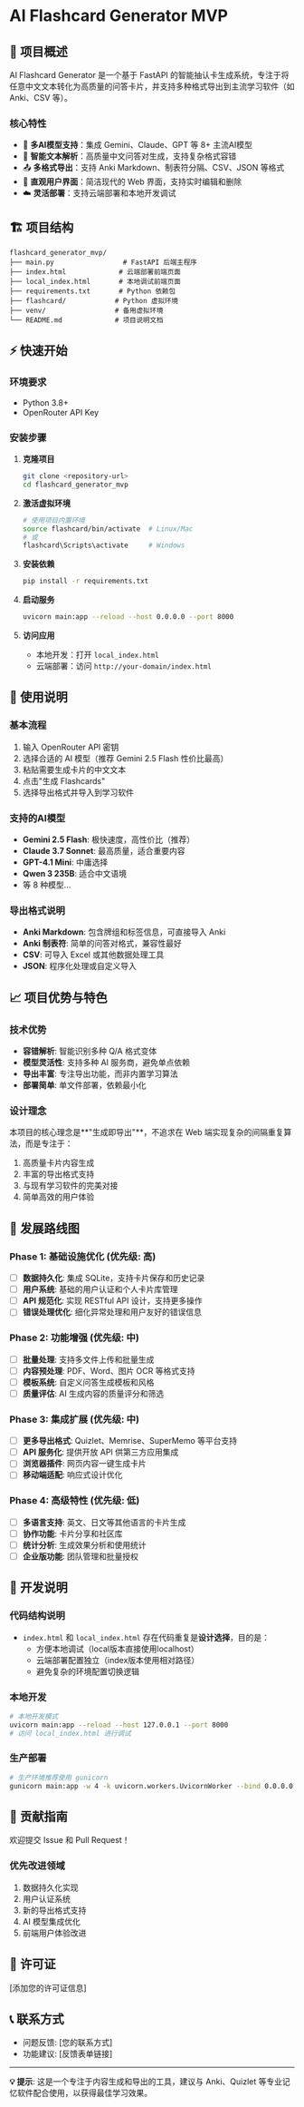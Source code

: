 # AI Flashcard Generator MVP

## 🎯 项目概述

AI Flashcard Generator 是一个基于 FastAPI 的智能抽认卡生成系统，专注于将任意中文文本转化为高质量的问答卡片，并支持多种格式导出到主流学习软件（如 Anki、CSV 等）。

### 核心特性
- 🤖 **多AI模型支持**：集成 Gemini、Claude、GPT 等 8+ 主流AI模型
- 📝 **智能文本解析**：高质量中文问答对生成，支持复杂格式容错
- 📤 **多格式导出**：支持 Anki Markdown、制表符分隔、CSV、JSON 等格式
- 🎨 **直观用户界面**：简洁现代的 Web 界面，支持实时编辑和删除
- ☁️ **灵活部署**：支持云端部署和本地开发调试

## 🏗️ 项目结构

```
flashcard_generator_mvp/
├── main.py                 # FastAPI 后端主程序
├── index.html             # 云端部署前端页面
├── local_index.html       # 本地调试前端页面
├── requirements.txt       # Python 依赖包
├── flashcard/            # Python 虚拟环境
├── venv/                 # 备用虚拟环境
└── README.md             # 项目说明文档
```

## ⚡ 快速开始

### 环境要求
- Python 3.8+
- OpenRouter API Key

### 安装步骤

1. **克隆项目**
   ```bash
   git clone <repository-url>
   cd flashcard_generator_mvp
   ```

2. **激活虚拟环境**
   ```bash
   # 使用项目内置环境
   source flashcard/bin/activate  # Linux/Mac
   # 或
   flashcard\Scripts\activate     # Windows
   ```

3. **安装依赖**
   ```bash
   pip install -r requirements.txt
   ```

4. **启动服务**
   ```bash
   uvicorn main:app --reload --host 0.0.0.0 --port 8000
   ```

5. **访问应用**
   - 本地开发：打开 `local_index.html`
   - 云端部署：访问 `http://your-domain/index.html`

## 🔧 使用说明

### 基本流程
1. 输入 OpenRouter API 密钥
2. 选择合适的 AI 模型（推荐 Gemini 2.5 Flash 性价比最高）
3. 粘贴需要生成卡片的中文文本
4. 点击"生成 Flashcards"
5. 选择导出格式并导入到学习软件

### 支持的AI模型
- **Gemini 2.5 Flash**: 极快速度，高性价比（推荐）
- **Claude 3.7 Sonnet**: 最高质量，适合重要内容
- **GPT-4.1 Mini**: 中庸选择
- **Qwen 3 235B**: 适合中文语境
- 等 8 种模型...

### 导出格式说明
- **Anki Markdown**: 包含牌组和标签信息，可直接导入 Anki
- **Anki 制表符**: 简单的问答对格式，兼容性最好
- **CSV**: 可导入 Excel 或其他数据处理工具
- **JSON**: 程序化处理或自定义导入

## 📈 项目优势与特色

### 技术优势
- **容错解析**: 智能识别多种 Q/A 格式变体
- **模型灵活性**: 支持多种 AI 服务商，避免单点依赖
- **导出丰富**: 专注导出功能，而非内置学习算法
- **部署简单**: 单文件部署，依赖最小化

### 设计理念
本项目的核心理念是**"生成即导出"**，不追求在 Web 端实现复杂的间隔重复算法，而是专注于：
1. 高质量卡片内容生成
2. 丰富的导出格式支持
3. 与现有学习软件的完美对接
4. 简单高效的用户体验

## 🚀 发展路线图

### Phase 1: 基础设施优化 (优先级: 高)
- [ ] **数据持久化**: 集成 SQLite，支持卡片保存和历史记录
- [ ] **用户系统**: 基础的用户认证和个人卡片库管理
- [ ] **API 规范化**: 实现 RESTful API 设计，支持更多操作
- [ ] **错误处理优化**: 细化异常处理和用户友好的错误信息

### Phase 2: 功能增强 (优先级: 中)
- [ ] **批量处理**: 支持多文件上传和批量生成
- [ ] **内容预处理**: PDF、Word、图片 OCR 等格式支持
- [ ] **模板系统**: 自定义问答生成模板和风格
- [ ] **质量评估**: AI 生成内容的质量评分和筛选

### Phase 3: 集成扩展 (优先级: 中)
- [ ] **更多导出格式**: Quizlet、Memrise、SuperMemo 等平台支持
- [ ] **API 服务化**: 提供开放 API 供第三方应用集成
- [ ] **浏览器插件**: 网页内容一键生成卡片
- [ ] **移动端适配**: 响应式设计优化

### Phase 4: 高级特性 (优先级: 低)
- [ ] **多语言支持**: 英文、日文等其他语言的卡片生成
- [ ] **协作功能**: 卡片分享和社区库
- [ ] **统计分析**: 生成效果分析和使用统计
- [ ] **企业版功能**: 团队管理和批量授权

## 🔧 开发说明

### 代码结构说明
- `index.html` 和 `local_index.html` 存在代码重复是**设计选择**，目的是：
  - 方便本地调试（local版本直接使用localhost）
  - 云端部署配置独立（index版本使用相对路径）
  - 避免复杂的环境配置切换逻辑

### 本地开发
```bash
# 本地开发模式
uvicorn main:app --reload --host 127.0.0.1 --port 8000
# 访问 local_index.html 进行调试
```

### 生产部署
```bash
# 生产环境推荐使用 gunicorn
gunicorn main:app -w 4 -k uvicorn.workers.UvicornWorker --bind 0.0.0.0:8000
```

## 🤝 贡献指南

欢迎提交 Issue 和 Pull Request！

### 优先改进领域
1. 数据持久化实现
2. 用户认证系统
3. 新的导出格式支持
4. AI 模型集成优化
5. 前端用户体验改进

## 📄 许可证

[添加您的许可证信息]

## 📞 联系方式

- 问题反馈: [您的联系方式]
- 功能建议: [反馈表单链接]

---

**💡 提示**: 这是一个专注于内容生成和导出的工具，建议与 Anki、Quizlet 等专业记忆软件配合使用，以获得最佳学习效果。